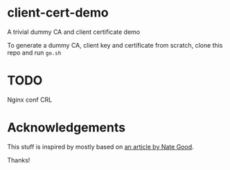 # client-cert-demo
A trivial dummy CA and client certificate demo

To generate a dummy CA, client key and certificate from scratch, clone this repo and run `go.sh`

# TODO
Nginx conf
CRL


# Acknowledgements
This stuff is inspired by mostly based on [an article by Nate Good](http://nategood.com/client-side-certificate-authentication-in-ngi).

Thanks!
